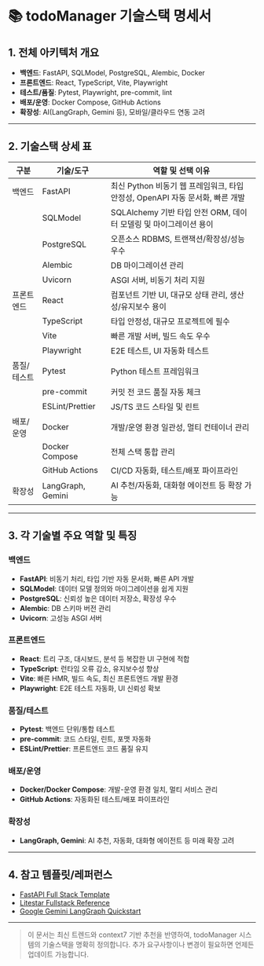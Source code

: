 # 📚 todoManager 기술스택 명세서

## 1. 전체 아키텍처 개요
- **백엔드**: FastAPI, SQLModel, PostgreSQL, Alembic, Docker
- **프론트엔드**: React, TypeScript, Vite, Playwright
- **테스트/품질**: Pytest, Playwright, pre-commit, lint
- **배포/운영**: Docker Compose, GitHub Actions
- **확장성**: AI(LangGraph, Gemini 등), 모바일/클라우드 연동 고려

---

## 2. 기술스택 상세 표

| 구분         | 기술/도구         | 역할 및 선택 이유                                                                 |
|--------------|-------------------|----------------------------------------------------------------------------------|
| 백엔드       | FastAPI           | 최신 Python 비동기 웹 프레임워크, 타입 안정성, OpenAPI 자동 문서화, 빠른 개발      |
|              | SQLModel          | SQLAlchemy 기반 타입 안전 ORM, 데이터 모델링 및 마이그레이션 용이                 |
|              | PostgreSQL        | 오픈소스 RDBMS, 트랜잭션/확장성/성능 우수                                         |
|              | Alembic           | DB 마이그레이션 관리                                                              |
|              | Uvicorn           | ASGI 서버, 비동기 처리 지원                                                       |
| 프론트엔드   | React             | 컴포넌트 기반 UI, 대규모 상태 관리, 생산성/유지보수 용이                          |
|              | TypeScript        | 타입 안정성, 대규모 프로젝트에 필수                                               |
|              | Vite              | 빠른 개발 서버, 빌드 속도 우수                                                    |
|              | Playwright        | E2E 테스트, UI 자동화 테스트                                                      |
| 품질/테스트  | Pytest            | Python 테스트 프레임워크                                                          |
|              | pre-commit        | 커밋 전 코드 품질 자동 체크                                                       |
|              | ESLint/Prettier   | JS/TS 코드 스타일 및 린트                                                         |
| 배포/운영    | Docker            | 개발/운영 환경 일관성, 멀티 컨테이너 관리                                         |
|              | Docker Compose    | 전체 스택 통합 관리                                                               |
|              | GitHub Actions    | CI/CD 자동화, 테스트/배포 파이프라인                                              |
| 확장성       | LangGraph, Gemini | AI 추천/자동화, 대화형 에이전트 등 확장 가능                                      |

---

## 3. 각 기술별 주요 역할 및 특징

### 백엔드
- **FastAPI**: 비동기 처리, 타입 기반 자동 문서화, 빠른 API 개발
- **SQLModel**: 데이터 모델 정의와 마이그레이션을 쉽게 지원
- **PostgreSQL**: 신뢰성 높은 데이터 저장소, 확장성 우수
- **Alembic**: DB 스키마 버전 관리
- **Uvicorn**: 고성능 ASGI 서버

### 프론트엔드
- **React**: 트리 구조, 대시보드, 분석 등 복잡한 UI 구현에 적합
- **TypeScript**: 런타임 오류 감소, 유지보수성 향상
- **Vite**: 빠른 HMR, 빌드 속도, 최신 프론트엔드 개발 환경
- **Playwright**: E2E 테스트 자동화, UI 신뢰성 확보

### 품질/테스트
- **Pytest**: 백엔드 단위/통합 테스트
- **pre-commit**: 코드 스타일, 린트, 포맷 자동화
- **ESLint/Prettier**: 프론트엔드 코드 품질 유지

### 배포/운영
- **Docker/Docker Compose**: 개발-운영 환경 일치, 멀티 서비스 관리
- **GitHub Actions**: 자동화된 테스트/배포 파이프라인

### 확장성
- **LangGraph, Gemini**: AI 추천, 자동화, 대화형 에이전트 등 미래 확장 고려

---

## 4. 참고 템플릿/레퍼런스
- [FastAPI Full Stack Template](https://github.com/tiangolo/full-stack-fastapi-template)
- [Litestar Fullstack Reference](https://github.com/litestar-org/litestar-fullstack)
- [Google Gemini LangGraph Quickstart](https://github.com/google-gemini/gemini-fullstack-langgraph-quickstart)

---

> 이 문서는 최신 트렌드와 context7 기반 추천을 반영하여, todoManager 시스템의 기술스택을 명확히 정의합니다. 추가 요구사항이나 변경이 필요하면 언제든 업데이트 가능합니다. 